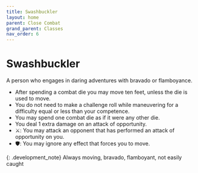 ```yaml
---
title: Swashbuckler
layout: home
parent: Close Combat
grand_parent: Classes
nav_order: 6
---
```


# Swashbuckler
A person who engages in daring adventures with bravado or flamboyance.

*  After spending a combat die you may move ten feet, unless the die is used to move.
*  You do not need to make a challenge roll while maneuvering for a difficulty equal or less than your competence.
*  You may spend one combat die as if it were any other die.
*  You deal 1 extra damage on an attack of opportunity.
*  ⚔: You may attack an opponent that has performed an attack of opportunity on you.
*  🛡: You may ignore any effect that forces you to move.

{: .development_note}
Always moving, bravado, flamboyant, not easily caught